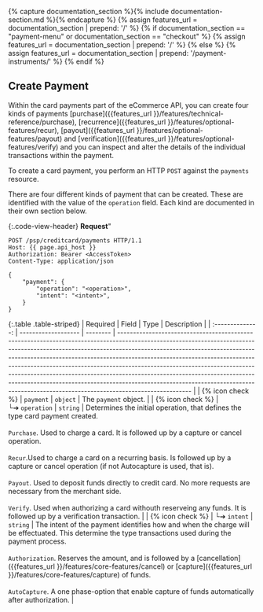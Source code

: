 {% capture documentation_section %}{% include documentation-section.md %}{%
endcapture %}
{% assign features_url = documentation_section | prepend: '/' %}
{% if documentation_section == "payment-menu" or documentation_section ==
"checkout" %}
    {% assign features_url = documentation_section | prepend: '/' %} 
{% else %}
    {% assign features_url = documentation_section | prepend: '/payment-instruments/' %} 
{% endif %}

## Create Payment

Within the card payments part of the eCommerce API, you can create four kinds
of payments [purchase]({{features_url }}/features/technical-reference/purchase), [recurrence]({{features_url }}/features/optional-features/recur), [payout]({{features_url }}/features/optional-features/payout)
and [verification]({{features_url }}/features/optional-features/verify) and you can inspect and alter the details of the
individual transactions within the payment.

To create a card payment, you perform an HTTP `POST` against the `payments`
resource.

There are four different kinds of payment that can be created. These are
identified with the value of the `operation` field. Each kind are documented
in their own section below.

{:.code-view-header}
**Request**"

```http
POST /psp/creditcard/payments HTTP/1.1
Host: {{ page.api_host }}
Authorization: Bearer <AccessToken>
Content-Type: application/json

{
    "payment": {
        "operation": "<operation>",
        "intent": "<intent>",
    }
}
```

{:.table .table-striped}
|     Required     | Field               | Type     | Description                                                                                                                                                                                                                                                                                                                                                                                                                                                                                                                                                                               |
| :--------------: | ------------------- | -------- | ----------------------------------------------------------------------------------------------------------------------------------------------------------------------------------------------------------------------------------------------------------------------------------------------------------------------------------------------------------------------------------------------------------------------------------------------------------------------------------------------------------------------------------------------------------------------------------------- |
| {% icon check %} | `payment`           | `object` | The `payment` object.                                                                                                                                                                                                                                                                                                                                                                                                                                                                                                                                                                 |
| {% icon check %} | └➔&nbsp;`operation` | `string` | Determines the initial operation, that defines the type card payment created.<br> <br> `Purchase`. Used to charge a card. It is followed up by a capture or cancel operation.<br> <br> `Recur`.Used to charge a card on a recurring basis. Is followed up by a capture or cancel operation (if not Autocapture is used, that is).<br> <br>`Payout`. Used to deposit funds directly to credit card. No more requests are necessary from the merchant side.<br> <br>`Verify`. Used when authorizing a card withouth reserveing any funds.  It is followed up by a verification transaction. |
| {% icon check %} | └➔&nbsp;`intent`    | `string` | The intent of the payment identifies how and when the charge will be effectuated. This determine the type transactions used during the payment process.<br> <br>`Authorization`. Reserves the amount, and is followed by a [cancellation]({{features_url }}/features/core-features/cancel) or [capture]({{features_url }}/features/core-features/capture) of funds.<br> <br>`AutoCapture`. A one phase-option that enable capture of funds automatically after authorization.                                                                                                                                                                                         |
